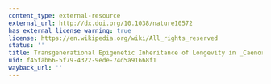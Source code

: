 ```yaml
---
content_type: external-resource
external_url: http://dx.doi.org/10.1038/nature10572
has_external_license_warning: true
license: https://en.wikipedia.org/wiki/All_rights_reserved
status: ''
title: Transgenerational Epigenetic Inheritance of Longevity in _Caenorhabditis Elegans_
uid: f45fab66-5f79-4322-9ede-74d5a91668f1
wayback_url: ''
---
```

